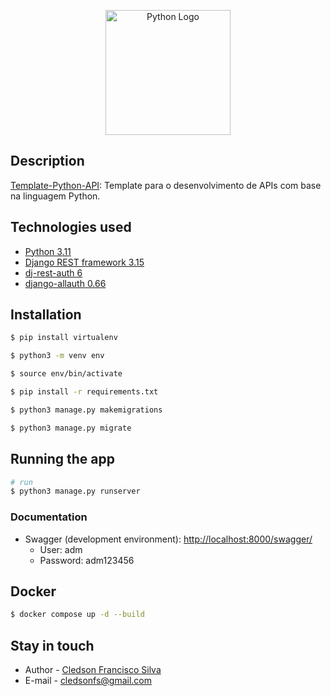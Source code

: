 <p align="center">
  <a href="https://www.python.org/" target="blank"><img src="https://upload.wikimedia.org/wikipedia/commons/thumb/c/c3/Python-logo-notext.svg/1869px-Python-logo-notext.svg.png" width="200" alt="Python Logo" /></a>
</p>

## Description

[Template-Python-API](https://github.com/cledsonfs-cmd/Template-Python-API): Template para o desenvolvimento de APIs com base na linguagem Python.

## Technologies used
- [Python 3.11](https://www.python.org/)
- [Django REST framework 3.15](https://www.django-rest-framework.org/tutorial/quickstart/)
- [dj-rest-auth 6](https://dj-rest-auth.readthedocs.io/en/latest/installation.html)
- [django-allauth 0.66](https://docs.allauth.org/en/latest/installation/quickstart.html)


## Installation

```bash
$ pip install virtualenv
```
```bash
$ python3 -m venv env
```
```bash
$ source env/bin/activate
```
```bash
$ pip install -r requirements.txt
```
```bash
$ python3 manage.py makemigrations
```
```bash
$ python3 manage.py migrate
```

## Running the app

```bash
# run
$ python3 manage.py runserver
```
### Documentation
- Swagger (development environment): [http://localhost:8000/swagger/](http://localhost:8000/swagger/)
  * User: adm
  * Password: adm123456
## Docker

```bash
$ docker compose up -d --build
```

## Stay in touch

- Author - [Cledson Francisco Silva](https://www.linkedin.com/in/cledson-francisco-silva-32737a2a/)
- E-mail - [cledsonfs@gmail.com](mailto:cledsonfs@gmail.com)
